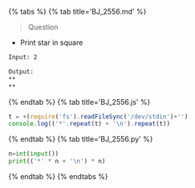 {% tabs %}
{% tab title='BJ_2556.md' %}

> Question

* Print star in square

```txt
Input: 2

Output:
**
**
```

{% endtab %}
{% tab title='BJ_2556.js' %}

```js
t = +(require('fs').readFileSync('/dev/stdin')+'')
console.log(('*'.repeat(t) + '\n').repeat(t))
```

{% endtab %}
{% tab title='BJ_2556.py' %}

```py
n=int(input())
print(('*' * n + '\n') * n)
```

{% endtab %}
{% endtabs %}
